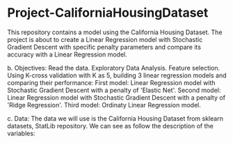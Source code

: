 # Project-CaliforniaHousingDataset
This repository contains a model using the California Housing Dataset.  The project is about to  create a Linear Regression model with Stochastic Gradient Descent with specific penalty parameters and compare its accuracy with a Linear Regression model.

b. Objectives:
Read the data. Exploratory Data Analysis. Feature selection. Using K-cross validation with K as 5, building 3 linear regression models and comparing their performance: First model: Linear Regression model with Stochastic Gradient Descent with a penalty of 'Elastic Net'. Second model: Linear Regression model with Stochastic Gradient Descent with a penalty of 'Ridge Regression'. Third model: Ordinaty Linear Regression model.

c. Data:
The data we will use is the California Housing Dataset from sklearn datasets, StatLib repository. We can see as follow the description of the variables:
